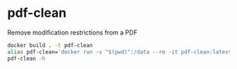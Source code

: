 # pdf-clean

Remove modification restrictions from a PDF

```bash
docker build . -t pdf-clean
alias pdf-clean='docker run -v "$(pwd)":/data --rm -it pdf-clean:latest'
pdf-clean -h
```